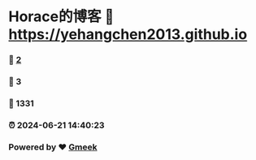 # Horace的博客 :link: https://yehangchen2013.github.io 
### :page_facing_up: [2](https://yehangchen2013.github.io/tag.html) 
### :speech_balloon: 3 
### :hibiscus: 1331 
### :alarm_clock: 2024-06-21 14:40:23 
### Powered by :heart: [Gmeek](https://github.com/Meekdai/Gmeek)
